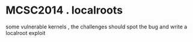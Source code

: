 MCSC2014 . localroots
========

some vulnerable kernels , the challenges should spot the bug and write a localroot exploit

